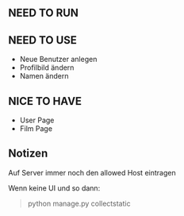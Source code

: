 ## NEED TO RUN




## NEED TO USE

- Neue Benutzer anlegen
- Profilbild ändern
- Namen ändern


## NICE TO HAVE

- User Page
- Film Page


## Notizen

Auf Server immer noch den allowed Host eintragen

Wenn keine UI und so dann:

> python manage.py collectstatic